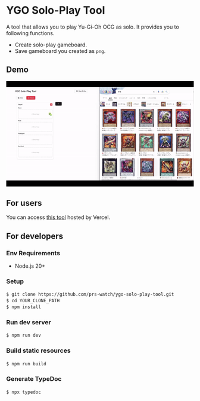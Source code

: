 # YGO Solo-Play Tool

A tool that allows you to play Yu-Gi-Oh OCG as solo. It provides you to following functions.

- Create solo-play gameboard.
- Save gameboard you created as `png`.

## Demo

![demo](./public/ygo-solo-play-tool-demo.gif)

## For users

You can access [this tool](https://ygo-solo-play-tool.vercel.app/) hosted by Vercel.

## For developers

### Env Requirements

- Node.js 20+

### Setup

```bash
$ git clone https://github.com/prs-watch/ygo-solo-play-tool.git
$ cd YOUR_CLONE_PATH
$ npm install
```

### Run dev server

```bash
$ npm run dev
```

### Build static resources

```bash
$ npm run build
```

### Generate TypeDoc

```bash
$ npx typedoc
```